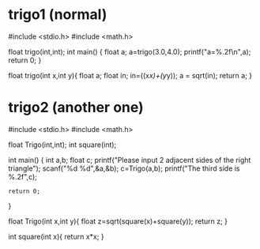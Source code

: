 # trigo1 (normal)
#include <stdio.h>
#include <math.h>

float trigo(int,int);
int main()
{
    float a;
    a=trigo(3.0,4.0);
    printf("a=%.2f\n",a);
    return 0;
}

float trigo(int x,int y){
    float a;
    float in;
    in=((x*x)+(y*y));
    a = sqrt(in);
    return a;
}

# trigo2 (another one)
#include <stdio.h>
#include <math.h>

float Trigo(int,int);
int square(int);

int main()
{
    int a,b;
    float c;
    printf("Please input 2 adjacent sides of the right triangle");
    scanf("%d %d",&a,&b);
    c=Trigo(a,b);
    printf("The third side is %.2f",c);

    return 0;
}

float Trigo(int x,int y){
    float z=sqrt(square(x)+square(y));
    return z;
}

int square(int x){
    return x*x;
}

